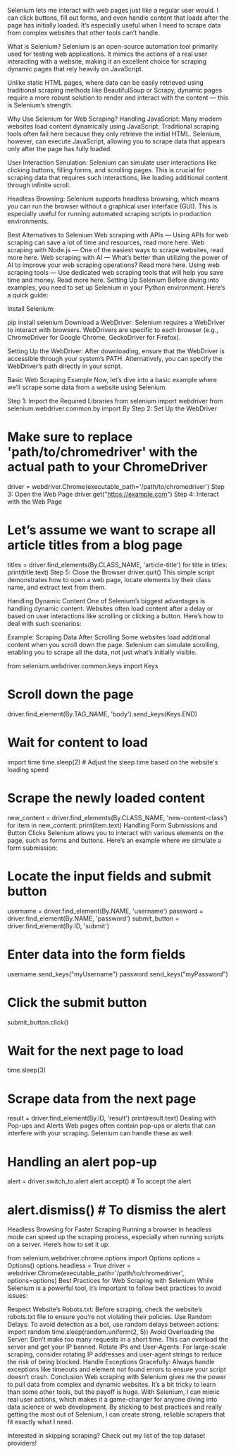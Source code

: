 Selenium lets me interact with web pages just like a regular user would. I can click buttons, fill out forms, and even handle content that loads after the page has initially loaded. It’s especially useful when I need to scrape data from complex websites that other tools can’t handle.

What is Selenium?
Selenium is an open-source automation tool primarily used for testing web applications. It mimics the actions of a real user interacting with a website, making it an excellent choice for scraping dynamic pages that rely heavily on JavaScript.

Unlike static HTML pages, where data can be easily retrieved using traditional scraping methods like BeautifulSoup or Scrapy, dynamic pages require a more robust solution to render and interact with the content — this is Selenium’s strength.

Why Use Selenium for Web Scraping?
Handling JavaScript: Many modern websites load content dynamically using JavaScript. Traditional scraping tools often fail here because they only retrieve the initial HTML. Selenium, however, can execute JavaScript, allowing you to scrape data that appears only after the page has fully loaded.

User Interaction Simulation: Selenium can simulate user interactions like clicking buttons, filling forms, and scrolling pages. This is crucial for scraping data that requires such interactions, like loading additional content through infinite scroll.

Headless Browsing: Selenium supports headless browsing, which means you can run the browser without a graphical user interface (GUI). This is especially useful for running automated scraping scripts in production environments.

Best Alternatives to Selenium
Web scraping with APIs — Using APIs for web scraping can save a lot of time and resources, read more here.
Web scraping with Node.js — One of the easiest ways to scrape websites, read more here.
Web scraping with AI — What’s better than utilizing the power of AI to improve your web scraping operations? Read more here.
Using web scraping tools — Use dedicated web scraping tools that will help you save time and money. Read more here.
Setting Up Selenium
Before diving into examples, you need to set up Selenium in your Python environment. Here’s a quick guide:

Install Selenium:

pip install selenium
Download a WebDriver: Selenium requires a WebDriver to interact with browsers. WebDrivers are specific to each browser (e.g., ChromeDriver for Google Chrome, GeckoDriver for Firefox).

Setting Up the WebDriver: After downloading, ensure that the WebDriver is accessible through your system’s PATH. Alternatively, you can specify the WebDriver’s path directly in your script.

Basic Web Scraping Example
Now, let’s dive into a basic example where we’ll scrape some data from a website using Selenium.

Step 1: Import the Required Libraries
from selenium import webdriver
from selenium.webdriver.common.by import By
Step 2: Set Up the WebDriver
# Make sure to replace 'path/to/chromedriver' with the actual path to your ChromeDriver
driver = webdriver.Chrome(executable_path='/path/to/chromedriver')
Step 3: Open the Web Page
driver.get("https://example.com")
Step 4: Interact with the Web Page
# Let’s assume we want to scrape all article titles from a blog page

titles = driver.find_elements(By.CLASS_NAME, 'article-title')
for title in titles:
print(title.text)
Step 5: Close the Browser
driver.quit()
This simple script demonstrates how to open a web page, locate elements by their class name, and extract text from them.

Handling Dynamic Content
One of Selenium’s biggest advantages is handling dynamic content. Websites often load content after a delay or based on user interactions like scrolling or clicking a button. Here’s how to deal with such scenarios:

Example: Scraping Data After Scrolling
Some websites load additional content when you scroll down the page. Selenium can simulate scrolling, enabling you to scrape all the data, not just what’s initially visible.

from selenium.webdriver.common.keys import Keys
# Scroll down the page
driver.find_element(By.TAG_NAME, 'body').send_keys(Keys.END)
# Wait for content to load
import time
time.sleep(2) # Adjust the sleep time based on the website's loading speed
# Scrape the newly loaded content
new_content = driver.find_elements(By.CLASS_NAME, 'new-content-class')
for item in new_content:
print(item.text)
Handling Form Submissions and Button Clicks
Selenium allows you to interact with various elements on the page, such as forms and buttons. Here’s an example where we simulate a form submission:

# Locate the input fields and submit button
username = driver.find_element(By.NAME, 'username')
password = driver.find_element(By.NAME, 'password')
submit_button = driver.find_element(By.ID, 'submit')
# Enter data into the form fields
username.send_keys("myUsername")
password.send_keys("myPassword")
# Click the submit button
submit_button.click()
# Wait for the next page to load
time.sleep(3)
# Scrape data from the next page
result = driver.find_element(By.ID, 'result')
print(result.text)
Dealing with Pop-ups and Alerts
Web pages often contain pop-ups or alerts that can interfere with your scraping. Selenium can handle these as well:

# Handling an alert pop-up
alert = driver.switch_to.alert
alert.accept() # To accept the alert
# alert.dismiss() # To dismiss the alert
Headless Browsing for Faster Scraping
Running a browser in headless mode can speed up the scraping process, especially when running scripts on a server. Here’s how to set it up:

from selenium.webdriver.chrome.options import Options
options = Options()
options.headless = True
driver = webdriver.Chrome(executable_path='/path/to/chromedriver', options=options)
Best Practices for Web Scraping with Selenium
While Selenium is a powerful tool, it’s important to follow best practices to avoid issues:

Respect Website’s Robots.txt: Before scraping, check the website’s robots.txt file to ensure you’re not violating their policies.
Use Random Delays: To avoid detection as a bot, use random delays between actions:
import random
time.sleep(random.uniform(2, 5))
Avoid Overloading the Server: Don’t make too many requests in a short time. This can overload the server and get your IP banned.
Rotate IPs and User-Agents: For large-scale scraping, consider rotating IP addresses and user-agent strings to reduce the risk of being blocked.
Handle Exceptions Gracefully: Always handle exceptions like timeouts and element not found errors to ensure your script doesn’t crash.
Conclusion
Web scraping with Selenium gives me the power to pull data from complex and dynamic websites. It’s a bit tricky to learn than some other tools, but the payoff is huge. With Selenium, I can mimic real user actions, which makes it a game-changer for anyone diving into data science or web development. By sticking to best practices and really getting the most out of Selenium, I can create strong, reliable scrapers that fit exactly what I need.

Interested in skipping scraping? Check out my list of the top dataset providers!
